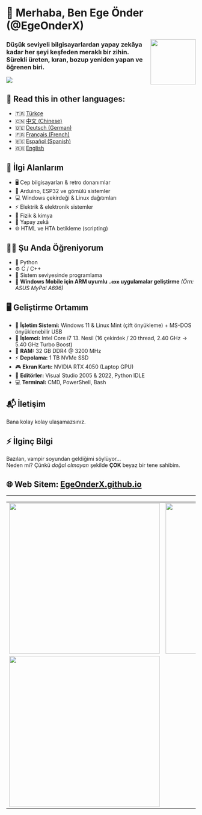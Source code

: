 # 👋 Merhaba, Ben Ege Önder (@EgeOnderX)  
<img src="https://github.com/user-attachments/assets/6a82a9bd-04b0-4ed8-bf4c-cac5479cf905" align="right" width="120" />

### Düşük seviyeli bilgisayarlardan yapay zekâya kadar her şeyi keşfeden meraklı bir zihin. Sürekli üreten, kıran, bozup yeniden yapan ve öğrenen biri.  
![](https://user-images.githubusercontent.com/74038190/212284100-561aa473-3905-4a80-b561-0d28506553ee.gif)


## 📌 **Read this in other languages:**  
- 🇹🇷 [Türkçe](README_TR.md)
- 🇨🇳 [中文 (Chinese)](README_CN.md)
- 🇩🇪 [Deutsch (German)](README_DE.md)
- 🇫🇷 [Français (French)](README_FR.md)
- 🇪🇸 [Español (Spanish)](README_ES.md)
- 🇬🇧 [English](README.md)




## 🧠 İlgi Alanlarım  
- 🖥️ Cep bilgisayarları & retro donanımlar  
- 🔧 Arduino, ESP32 ve gömülü sistemler  
- 💻 Windows çekirdeği & Linux dağıtımları  
- ⚡ Elektrik & elektronik sistemler  
- 🧪 Fizik & kimya  
- 🤖 Yapay zekâ  
- 🌐 HTML ve HTA betikleme (scripting)


## 🧑‍💻 Şu Anda Öğreniyorum  
- 🐍 Python  
- ⚙️ C / C++  
- 📡 Sistem seviyesinde programlama  
- 📲 **Windows Mobile için ARM uyumlu `.exe` uygulamalar geliştirme** *(Örn: ASUS MyPal A696)*


## 🖥️ Geliştirme Ortamım  
- 💽 **İşletim Sistemi:** Windows 11 & Linux Mint (çift önyükleme) + MS-DOS önyüklenebilir USB  
- 🧠 **İşlemci:** Intel Core i7 13. Nesil (16 çekirdek / 20 thread, 2.40 GHz → 5.40 GHz Turbo Boost)  
- 💾 **RAM:** 32 GB DDR4 @ 3200 MHz  
- ⚡ **Depolama:** 1 TB NVMe SSD  
- 🎮 **Ekran Kartı:** NVIDIA RTX 4050 (Laptop GPU)  
- 🧰 **Editörler:** Visual Studio 2005 & 2022, Python IDLE  
- 💻 **Terminal:** CMD, PowerShell, Bash


## 📬 İletişim  
Bana kolay kolay ulaşamazsınız.


## ⚡ İlginç Bilgi  
Bazıları, vampir soyundan geldiğimi söylüyor...  
Neden mi? Çünkü *doğal olmayan* şekilde **ÇOK** beyaz bir tene sahibim.

## 🌐 Web Sitem: [EgeOnderX.github.io](https://EgeOnderX.github.io)
---
<table>
  <tr>
    <td align="left">
      <img src="https://github-readme-stats.vercel.app/api?username=EgeOnderX&show_icons=true&theme=radical" width="400px"/>
    </td>
    <td align="right">
      <img src="https://github-readme-stats.vercel.app/api/top-langs/?username=EgeOnderX&layout=compact&theme=radical" width="400px"/>
    </td>
  </tr>
  <tr>
    <td align="left">
      <img src="https://streak-stats.demolab.com/?user=EgeOnderX&theme=radical" width="400px"/>
    </td>
    <td align="right">
    </td>
  </tr>
</table>
<!---
EgeOnderX/EgeOnderX is a ✨ special ✨ repository because its `README.md` (this file) appears on your GitHub profile.
--->
